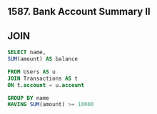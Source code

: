 ## 1587. Bank Account Summary II
## JOIN
~~~SQL
SELECT name,
SUM(amount) AS balance

FROM Users AS u
JOIN Transactions AS t
ON t.account = u.account

GROUP BY name
HAVING SUM(amount) >= 10000
~~~
